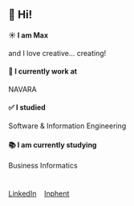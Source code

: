 ## 👋 Hi!
#### ☀️ I am Max
  and I love creative... creating!
#### 💼 I currently work at
  NAVARA
#### ✅ I studied
  Software & Information Engineering
#### 📚 I am currently studying
  Business Informatics
#
[LinkedIn](https://www.linkedin.com/)&nbsp;&nbsp;&nbsp;&nbsp;[Inphent](https://inphent.com/)
